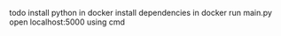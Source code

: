 todo
install python in docker
install dependencies in docker
run main.py
open localhost:5000 using cmd